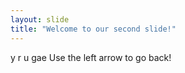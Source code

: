 ```yaml
---
layout: slide
title: "Welcome to our second slide!"
---
```

y r u gae
Use the left arrow to go back!
